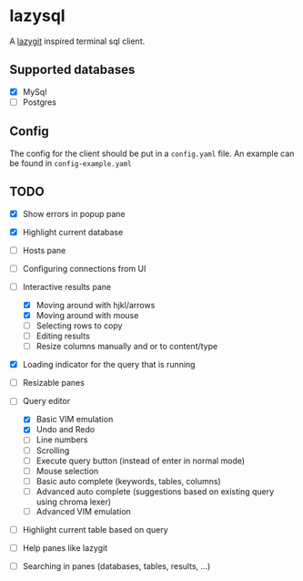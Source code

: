 # lazysql

A [lazygit](https://github.com/jesseduffield/lazygit) inspired terminal sql client.

## Supported databases

- [x] MySql
- [ ] Postgres

## Config

The config for the client should be put in a `config.yaml` file.
An example can be found in `config-example.yaml`

## TODO

- [x] Show errors in popup pane
- [x] Highlight current database
- [ ] Hosts pane
- [ ] Configuring connections from UI
- [ ] Interactive results pane
    - [X] Moving around with hjkl/arrows
    - [x] Moving around with mouse
    - [ ] Selecting rows to copy
    - [ ] Editing results
    - [ ] Resize columns manually and or to content/type
- [x] Loading indicator for the query that is running
- [ ] Resizable panes
- [ ] Query editor
    - [x] Basic VIM emulation
    - [x] Undo and Redo
    - [ ] Line numbers
    - [ ] Scrolling
    - [ ] Execute query button (instead of enter in normal mode)
    - [ ] Mouse selection
    - [ ] Basic auto complete (keywords, tables, columns)
    - [ ] Advanced auto complete (suggestions based on existing query using chroma lexer)
    - [ ] Advanced VIM emulation
- [ ] Highlight current table based on query
- [ ] Help panes like lazygit
- [ ] Searching in panes (databases, tables, results, ...)

